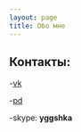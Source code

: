 ```yaml
---
layout: page
title: Обо мне
---
```


## Контакты:

-[vk](https://vk.com/pavpavel)

-[pd](http://prodota.ru/forum/index.php?showuser=76579)

-skype: **yggshka**
